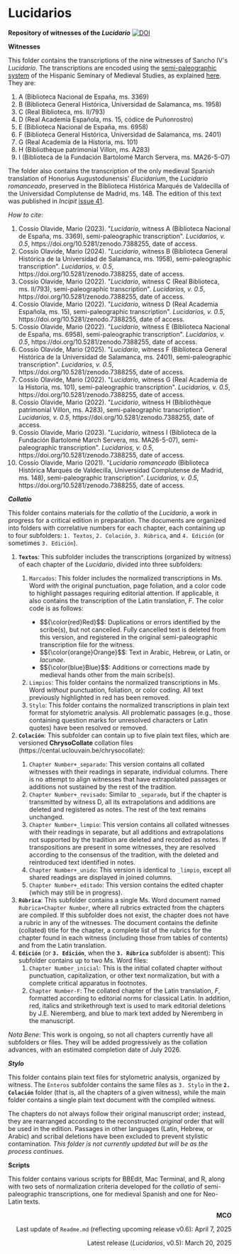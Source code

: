 # Lucidarios
**Repository of witnesses of the <em>Lucidario</em>**
[![DOI](https://zenodo.org/badge/568264531.svg)](https://doi.org/10.5281/zenodo.7388255)

**Witnesses**

This folder contains the transcriptions of the nine witnesses of Sancho IV's <em>Lucidario</em>. The transcriptions are encoded using the [semi-paleographic system](http://www.hispanicseminary.org/manual-en.htm) of the Hispanic Seminary of Medieval Studies, as explained [here](https://lucidarios.hypotheses.org/transcripciones/normas-de-transcripcion). They are:

<ol>
	<li>A (Biblioteca Nacional de España, ms. 3369)</li>
	<li>B (Biblioteca General Histórica, Universidad de Salamanca, ms. 1958)</li>
	<li>C (Real Biblioteca, ms. II/793)</li>
	<li>D (Real Academia Española, ms. 15, códice de Puñonrostro)</li>
	<li>E (Biblioteca Nacional de España, ms. 6958)</li>
	<li>F (Biblioteca General Histórica, Universidad de Salamanca, ms. 2401)</li>
	<li>G (Real Academia de la Historia, ms. 101)</li>
	<li>H (Bibliothèque patrimonial Villon, ms. A283)</li>
	<li>I (Biblioteca de la Fundación Bartolomé March Servera, ms. MA26-5-07)</li> 
</ol>

The folder also contains the transcription of the only medieval Spanish translation of Honorius Augustodunensis' <em>Elucidarium</em>, the <em>Lucidario romanceado</em>, preserved in the Biblioteca Histórica Marqués de Valdecilla of the Universidad Complutense de Madrid, ms. 148. The edition of this text was published in <em>Incipit</em> [issue 41](http://www.iibicrit-conicet.gov.ar/ojs/index.php/incipit/article/view/541).

*How to cite*:

<ol>
	<li>Cossío Olavide, Mario (2023). "<em>Lucidario</em>, witness A (Biblioteca Nacional de España, ms. 3369), semi-paleographic transcription". <em>Lucidarios, v. 0.5</em>, https://doi.org/10.5281/zenodo.7388255, date of access.</li>
	<li>Cossío Olavide, Mario (2024). "<em>Lucidario</em>, witness B (Biblioteca General Histórica de la Universidad de Salamanca, ms. 1958), semi-paleographic transcription". <em>Lucidarios, v. 0.5</em>, https://doi.org/10.5281/zenodo.7388255, date of access.</li>
	<li>Cossío Olavide, Mario (2022). "<em>Lucidario</em>, witness C (Real Biblioteca, ms. II/793), semi-paleographic transcription". <em>Lucidarios, v. 0.5</em>, https://doi.org/10.5281/zenodo.7388255, date of access.</li>
	<li>Cossío Olavide, Mario (2022). "<em>Lucidario</em>, witness D (Real Academia Española, ms. 15), semi-paleographic transcription". <em>Lucidarios, v. 0.5</em>, https://doi.org/10.5281/zenodo.7388255, date of access.</li>
	<li>Cossío Olavide, Mario (2022). "<em>Lucidario</em>, witness E (Biblioteca Nacional de España, ms. 6958), semi-paleographic transcription". <em>Lucidarios, v. 0.5</em>, https://doi.org/10.5281/zenodo.7388255, date of access.</li>
	<li>Cossío Olavide, Mario (2025). "<em>Lucidario</em>, witness F (Biblioteca General Histórica de la Universidad de Salamanca, ms. 2401), semi-paleographic transcription". <em>Lucidarios, v. 0.5</em>, https://doi.org/10.5281/zenodo.7388255, date of access.</li>
	<li>Cossío Olavide, Mario (2022). "<em>Lucidario</em>, witness G (Real Academia de la Historia, ms. 101), semi-paleographic transcription". <em>Lucidarios, v. 0.5</em>, https://doi.org/10.5281/zenodo.7388255, date of access.</li>
	<li>Cossío Olavide, Mario (2022). "<em>Lucidario</em>, witness H (Bibliothèque patrimonial Villon, ms. A283), semi-paleographic transcription". <em>Lucidarios, v. 0.5</em>, https://doi.org/10.5281/zenodo.7388255, date of access.</li>
	<li>Cossío Olavide, Mario (2023). "<em>Lucidario</em>, witness I (Biblioteca de la Fundación Bartolomé March Servera, ms. MA26-5-07), semi-paleographic transcription". <em>Lucidarios, v. 0.5</em>, https://doi.org/10.5281/zenodo.7388255, date of access.</li>
	<li>Cossío Olavide, Mario (2021). "<em>Lucidario romanceado</em> (Biblioteca Histórica Marqués de Valdecilla, Universidad Complutense de Madrid, ms. 148), semi-paleographic transcription". <em>Lucidarios, v. 0.5</em>, https://doi.org/10.5281/zenodo.7388255, date of access.</li>
</ol>

***Collatio***

This folder contains  materials for the <em>collatio</em> of the <em>Lucidario</em>, a work in progress for a critical edition in preparation. The documents are organized into folders with correlative numbers for each chapter, each containing up to four subfolders: `1. Textos`, `2. Colación`, `3. Rúbrica`, and `4. Edición` (or sometimes `3. Edición`).

<ol>
	<li><strong><code>Textos</code></strong>: This subfolder includes the transcriptions (organized by witness) of each chapter of the <em>Lucidario</em>, divided into three subfolders:</li>
		<ol>
			<li><code>Marcados</code>: This folder includes the normalized transcriptions in Ms. Word <em>with</em> the original punctuation, page foliation, and a color code to highlight passages requiring editorial attention. If applicable, it also contains the transcription of the Latin translation, <em>F</em>. The color code is as follows:</li>
				<ul>
					<li>$${\color{red}Red}$$: Duplications or errors identified by the scribe(s), but not cancelled. Fully cancelled text is deleted from this version, and registered in the original semi-paleographic transcription file for the witness.</li>
					<li>$${\color{orange}Orange}$$: Text in Arabic, Hebrew, or Latin, or <em>lacunae</em>.</li>
					<li>$${\color{blue}Blue}$$: Additions or corrections made by medieval hands other from the main scribe(s).</li>
				</ul>
			<li><code>Limpios</code>: This folder contains the normalized transcriptions in Ms. Word <em>without</em> punctuation, foliation, or color coding. All text previously highlighted in red has been removed.</li>
			<li><code>Stylo</code>: This folder contains the normalized transcriptions in plain text format for stylometric analysis. All problematic passages (e.g., those containing question marks for unresolved characters or Latin quotes) have been resolved or removed.</li>
		</ol>
	</li>
	<li><strong><code>Colación</code></strong>: This subfolder can contain up to five plain text files, which are versioned <strong>ChrysoCollate</strong> collation files (https://cental.uclouvain.be/chrysocollate):</li>
		<ol>
			<li><code>Chapter Number+_separado</code>: This version contains all collated witnesses with their readings in separate, individual columns. There is no attempt to align witnesses that have extrapolated passages or additions not sustained by the rest of the tradition.</li>
			<li><code>Chapter Number+_revisado</code>: Similar to <code>_separado</code>, but if the chapter is transmitted by witness D, all its extrapolations and additions are deleted and registered as notes. The rest of the text remains unchanged.</li>
			<li><code>Chapter Number+_limpio</code>: This version contains all collated witnesses with their readings in separate, but all additions and extrapolations not supported by the tradition are deleted and recorded as notes. If transpositions are present in some witnesses, they are resolved according to the consensus of the tradition, with the deleted and reintroduced text identified in notes.</li>
			<li><code>Chapter Number+_unido</code>: This version is identical to <code>_limpio</code>, except all shared readings are displayed in joined columns.</li>
			<li><code>Chapter Number+_editado</code>: This version contains the edited chapter (which may still be in progress).</li>
		</ol>
	</li>
	<li><strong><code>Rúbrica</code></strong>: This subfolder contains a single Ms. Word document named <code>Rubrica+Chapter Number</code>, where all rubrics extracted from the chapters are compiled. If this subfolder does not exist, the chapter does not have a rubric in any of the witnesses. The document contains the definite (collated) title for the chapter, a complete list of the rubrics for the chapter found in each witness (including those from tables of contents) and from the Latin translation.</li>
	<li><strong><code>Edición</code></strong> (or <strong><code>3. Edición</code></strong>, when the <strong><code>3. Rúbrica</code></strong> subfolder is absent): This subfolder contains up to two Ms. Word files:
		<ol>
			<li><code>Chapter Number_inicial</code>: This is the initial collated chapter without punctuation, capitalization, or other text normalization, but with a complete critical apparatus in footnotes.</li>
			<li><code>Chapter Number-F</code>: The collated chapter of the Latin translation, <em>F</em>, formatted according to editorial norms for classical Latin. In addition, red, italics and strikethrough text is used to mark editorial deletions by J.E. Nieremberg, and blue to mark text added by Nieremberg in the manuscript.</li>
		</ol>
	</li>
</ol>

*Nota Bene*: This work is ongoing, so not all chapters currently have all subfolders or files. They will be added progressively as the collation advances, with an estimated completion date of July 2026.

***Stylo***

This folder contains plain text files for stylometric analysis, organized by witness. The `Enteros` subfolder contains the same files as `3. Stylo` in the <strong><code>2. Colación</code></strong> folder (that is, all the chapters of a given witness), while the main folder contains a single plain text document with the compiled witness.

The chapters do not always follow their original manuscript order; instead, they are rearranged according to the reconstructed *original* order that will be used in the edition. Passages in other languages (Latin, Hebrew, or Arabic) and scribal deletions have been excluded to prevent stylistic contamination. *This folder is not currently updated but will be as the process continues.*

**Scripts**

This folder contains various scripts for BBEdit, Mac Terminal, and R, along with two sets of normalization criteria developed for the <em>collatio</em> of semi-paleographic transcriptions, one for medieval Spanish and one for Neo-Latin texts.

<p align="right"><strong>MCO</strong></p>
<p align="right">Last update of <code>Readme.md</code> (reflecting upcoming release v0.6): April 7, 2025</p>
<p align="right">Latest release (<em>Lucidarios</em>, v0.5): March 20, 2025</p>